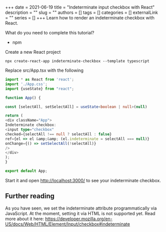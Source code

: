 +++
date = 2021-06-19
title = "Indeterminate input checkbox with React"
description = ""
slug = ""
authors = []
tags = []
categories = []
externalLink = ""
series = []
+++
Learn how to render an indeterminate checkbox with React.


What do you need to complete this tutorial?
* npm

Create a new React project

```
npx create-react-app indeterminate-checkbox --template typescript
```

Replace src/App.tsx with the following

```typescript jsx
import * as React from 'react';
import './App.css';
import {useState} from "react";

function App() {

const [selectAll, setSelectAll] = useState<boolean | null>(null)

return (
<div className="App">
Indeterminate checkbox:
<input type="checkbox"
checked={selectAll !== null ? selectAll : false}
ref={el => el &amp;&amp; (el.indeterminate = selectAll === null)}
onChange={() => setSelectAll(!selectAll)}
/>
</div>
);
}

export default App;
```


Start it and open <a href="http://localhost:3000/">http://localhost:3000/</a> to see your indeterminate checkbox.

<h2>Further reading</h2>

As you have seen, we set the indeterminate attribute programmatically via JavaScript. At the moment, setting it via HTML is not supported yet. Read more about it here: <a href="https://developer.mozilla.org/en-US/docs/Web/HTML/Element/Input/checkbox#indeterminate">https://developer.mozilla.org/en-US/docs/Web/HTML/Element/Input/checkbox#indeterminate</a>